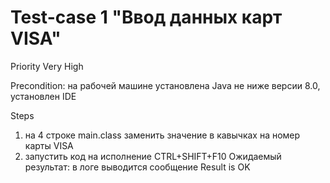 # Test-case 1 "Ввод данных карт VISA"

Priority Very High

Precondition: на рабочей машине установлена Java не ниже версии 8.0, установлен IDE

Steps

1. на 4 строке main.class заменить значение в кавычках на номер карты VISA
1. запустить код на исполнение CTRL+SHIFT+F10
Ожидаемый результат: в логе выводится сообщение Result is OK
